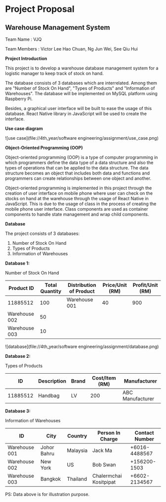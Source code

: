 ##

##

# Project Proposal



## Warehouse Management System





Team Name                   : VJQ

Team Members                : Victor Lee Hao Chuan, Ng Jun Wei, See Qiu Hui

**Project Introduction**

  This project is to develop a warehouse database management system for a logistic manager to keep track of stock on hand.

  The database consists of 3 databases which are interrelated. Among them are &quot;Number of Stock On Hand&quot;, &quot;Types of Products&quot; and &quot;Information of Warehouses&quot;. The database will be implemented on MySQL platform using Raspberry Pi.

  Besides, a graphical user interface will be built to ease the usage of this database. React Native library in JavaScript will be used to create the interface.

**Use case diagram**

 ![use case](file://4th_year/software engineering/assignment/use_case.png)

**Object-Oriented Programming (OOP)**

  Object-oriented programming (OOP) is a type of computer programming in which programmers define the data type of a data structure and also the types of operations that can be applied to the data structure. The data structure becomes an object that includes both data and functions and programmers can create relationships between one object and another.

  Object-oriented programming is implemented in this project through the creation of user interface on mobile phone where user can check on the stocks on hand at the warehouse through the usage of React Native in JavaScript. This is due to the usage of class in the process of creating the mobile phone user interface. Class components are used as container components to handle state management and wrap child components.

**Database**

The project consists of 3 databases:

1. Number of Stock On Hand
2. Types of Products
3. Information of Warehouses

**Database 1:**

Number of Stock On Hand

| **Product ID** | **Total Quantity** | **Distribution of Product** | **Price/Unit (RM)** | **Profit/Unit (RM)** |
| --- | --- | --- | --- | --- |
| 11885512 | 100 | Warehouse 001 | 40 | 900 | 700 |
| Warehouse 002 | 50 |
| Warehouse 003 | 10 |

 ![database](file://4th_year/software engineering/assignment/database.png)



**Database 2:**

Types of Products

| **ID** | **Description** | **Brand** | **Cost/Item (RM)** | **Manufacturer** |
| --- | --- | --- | --- | --- |
| 11885512 | Handbag | LV | 200 | ABC Manufacturer |



**Database 3:**

Information of Warehouses

| **ID** | **City** | **Country** | **Person In Charge** | **Contact Number** |
| --- | --- | --- | --- | --- |
| Warehouse 001 | Johor Bahru | Malaysia | Jack Ma | +6016-4488567 |
| Warehouse 002 | New York | US | Bob Swan | +156200-1503 |
| Warehouse 003 | Bangkok | Thailand | Chalermchai Kositpipat | +6602-2134567 |

PS: Data above is for illustration purpose.
